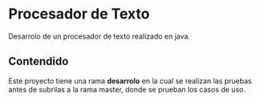 # Procesador de Texto 

Desarrolo de un procesador de texto realizado en java.


## Contendido
Este proyecto tiene una rama **desarrolo** en la cual se realizan las pruebas
antes de subrilas a la rama master, 
donde se prueban los casos de uso.

